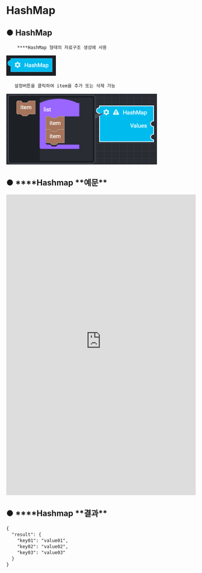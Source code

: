 # HashMap

## ● HashMap

        ****HashMap 형태의 자료구조 생성에 사용

![](../../../img/assets/image%20%2876%29.png)

       설정버튼을 클릭하여 item을 추가 또는 삭제 가능

![](../../../img/assets/image%20%2893%29.png)

## ● \***\*Hashmap **예문\*\*

<iframe
    src="https://d1sxhpvag16wqc.cloudfront.net/v3.1.0/hashmap/hashmap_example"
    name="프레임 이름"
    width="100%"
    height="800px"
    allow=""
    style="border:0 none"
    sandbox="allow-scripts allow-same-origin">
  iframe를 지원하지 않는 브라우저인 경우 대체정보를 제공
  ![](../../../img/assets/image%20%28166%29.png)
  ![](../../../img/assets/image%20%2853%29.png)  
</iframe>

## ● \***\*Hashmap **결과\*\*

```text
{
  "result": {
    "key01": "value01",
    "key02": "value02",
    "key03": "value03"
  }
}
```

